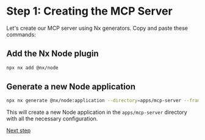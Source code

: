 # Step 1: Creating the MCP Server

Let's create our MCP server using Nx generators. Copy and paste these commands:

## Add the Nx Node plugin

```bash
npx nx add @nx/node
```

## Generate a new Node application

```bash
npx nx generate @nx/node:application --directory=apps/mcp-server --framework=none --bundler=webpack --no-interactive
```

This will create a new Node application in the `apps/mcp-server` directory with all the necessary configuration.

[Next step](02_implementing_server.md)
